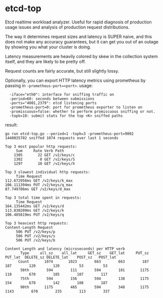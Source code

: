 # etcd-top
Etcd realtime workload analyzer.  Useful for rapid diagnosis of production usage issues and analysis of production request distributions.

The way it determines request sizes and latency is SUPER naive, and this does not make any accuracy guarantees, but it can get you out of an outage by showing you what your cluster is doing.

Latency measurements are heavily colored by skew in the collection system itself, and they are likely to be pretty off.

Request counts are fairly accurate, but still slightly lossy.

Optionally, you can export HTTP latency metrics using prometheus by passing in `-prometheus-port=<port>`.
usage:
```
  -iface="eth0": interface for sniffing traffic on
  -period=60: seconds between submissions
  -ports="4001,2379": etcd listening ports
  -prometheus-port=0: port for prometheus exporter to listen on
  -promiscuous=false: whether to perform promiscuous sniffing or not.
  -topk=10: submit stats for the top <K> sniffed paths
```

result:
```
go run etcd-top.go --period=1 -topk=3 -prometheus-port=9092
1440035702 sniffed 1074 requests over last 1 seconds

Top 3 most popular http requests:
     Sum     Rate Verb Path
    1305       22 GET /v2/keys/c
    1302        8 GET /v2/keys/S
    1297       10 GET /v2/keys/h

Top 3 slowest individual http requests:
     Time Request
112.672956ms GET /v2/keys/k_max
106.111394ms PUT /v2/keys/q_max
87.749786ms GET /v2/keys/d_max

Top 3 total time spent in requests:
     Time Request
164.135442ms GET /v2/keys/d
113.830209ms GET /v2/keys/k
106.485819ms PUT /v2/keys/q

Top 3 heaviest http requests:
Content-Length Request
     506 PUT /v2/keys/p
     506 PUT /v2/keys/s
     506 PUT /v2/keys/b

Content Length and latency (microseconds) per HTTP verb
       Type     all_sz    all_lat     GET_sz    GET_lat     PUT_sz    PUT_lat  DELETE_sz DELETE_lat    POST_sz   POST_lat
      Count       1074       1023        663        663        187        187        120        120         53         53
       50th        594        111        594        101       1175        110        670        105        107        117
       75th        594        156        594        138       1175        154        670        142        108        187
       90th       1175        465        594        348       1175       1143        670        235        113        337
```
